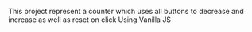 This project represent a counter which uses all buttons to decrease and increase as well as reset on click Using Vanilla JS
